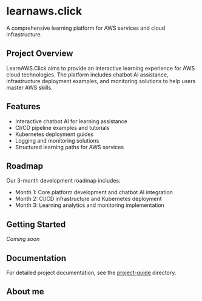# learnaws.click

A comprehensive learning platform for AWS services and cloud infrastructure.

## Project Overview

LearnAWS.Click aims to provide an interactive learning experience for AWS cloud technologies. The platform includes chatbot AI assistance, infrastructure deployment examples, and monitoring solutions to help users master AWS skills.

## Features

- Interactive chatbot AI for learning assistance
- CI/CD pipeline examples and tutorials
- Kubernetes deployment guides
- Logging and monitoring solutions
- Structured learning paths for AWS services

## Roadmap

Our 3-month development roadmap includes:
- Month 1: Core platform development and chatbot AI integration
- Month 2: CI/CD infrastructure and Kubernetes deployment
- Month 3: Learning analytics and monitoring implementation

## Getting Started

*Coming soon*

## Documentation

For detailed project documentation, see the [project-guide](./project-guide/) directory.

## About me
